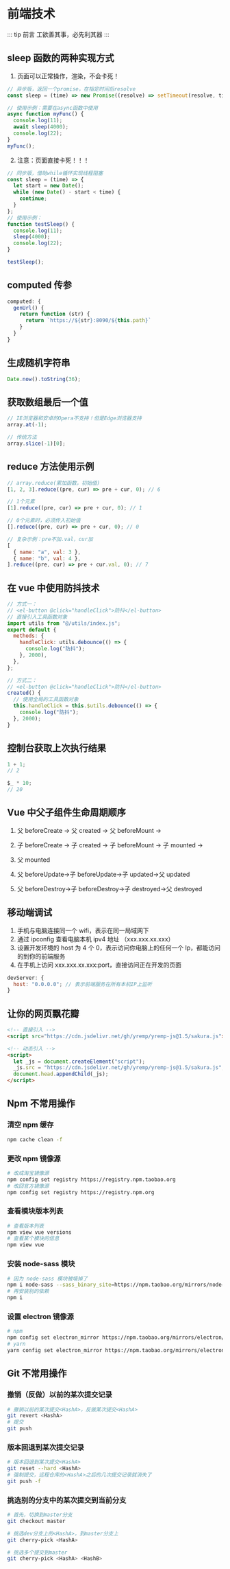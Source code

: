 # 前端技术

::: tip 前言
工欲善其事，必先利其器
:::

## sleep 函数的两种实现方式

1. 页面可以正常操作，渲染，不会卡死！

```js
// 异步版，返回一个promise，在指定时间后resolve
const sleep = (time) => new Promise((resolve) => setTimeout(resolve, time));

// 使用示例：需要在async函数中使用
async function myFunc() {
  console.log(11);
  await sleep(4000);
  console.log(22);
}
myFunc();
```

2. 注意：页面直接卡死！！！

```js
// 同步版，借助while循环实现线程阻塞
const sleep = (time) => {
  let start = new Date();
  while (new Date() - start < time) {
    continue;
  }
};
// 使用示例：
function testSleep() {
  console.log(11);
  sleep(4000);
  console.log(22);
}

testSleep();
```

## computed 传参

```javascript
computed: {
  genUrl() {
    return function (str) {
      return `https://${str}:8090/${this.path}`
    }
  }
}
```

## 生成随机字符串

```javascript
Date.now().toString(36);
```

## 获取数组最后一个值

```javascript
// IE浏览器和安卓的Opera不支持！但是Edge浏览器支持
array.at(-1);

// 传统方法
array.slice(-1)[0];
```

## reduce 方法使用示例

```javascript
// array.reduce(累加函数，初始值)
[1, 2, 3].reduce((pre, cur) => pre + cur, 0); // 6

// 1个元素
[1].reduce((pre, cur) => pre + cur, 0); // 1

// 0个元素时，必须传入初始值
[].reduce((pre, cur) => pre + cur, 0); // 0

// 复杂示例：pre不加.val，cur加
[
  { name: "a", val: 3 },
  { name: "b", val: 4 },
].reduce((pre, cur) => pre + cur.val, 0); // 7
```

## 在 vue 中使用防抖技术

```javascript
// 方式一：
// <el-button @click="handleClick">防抖</el-button>
// 直接引入工具函数对象
import utils from "@/utils/index.js";
export default {
  methods: {
    handleClick: utils.debounce(() => {
      console.log("防抖");
    }, 2000),
  },
};
```

```javascript
// 方式二：
// <el-button @click="handleClick">防抖</el-button>
created() {
  // 使用全局的工具函数对象
  this.handleClick = this.$utils.debounce(() => {
    console.log("防抖");
  }, 2000);
}
```

## 控制台获取上次执行结果

```javascript
1 + 1;
// 2

$_ * 10;
// 20
```

## Vue 中父子组件生命周期顺序

1. 父 beforeCreate -> 父 created -> 父 beforeMount ->
2. 子 beforeCreate -> 子 created -> 子 beforeMount -> 子 mounted ->
3. 父 mounted

4. 父 beforeUpdate->子 beforeUpdate->子 updated->父 updated

5. 父 beforeDestroy->子 beforeDestroy->子 destroyed->父 destroyed

## 移动端调试

1. 手机与电脑连接同一个 wifi，表示在同一局域网下
2. 通过 ipconfig 查看电脑本机 ipv4 地址 （xxx.xxx.xx.xxx）
3. 设置开发环境的 host 为 4 个 0，表示访问你电脑上的任何一个 Ip，都能访问的到你的前端服务
4. 在手机上访问 xxx.xxx.xx.xxx:port，直接访问正在开发的页面

```javascript
devServer: {
  host: "0.0.0.0"; // 表示前端服务在所有本机IP上监听
}
```

## 让你的网页飘花瓣

```html
<!-- 直接引入 -->
<script src="https://cdn.jsdelivr.net/gh/yremp/yremp-js@1.5/sakura.js"></script>

<!-- 动态引入 -->
<script>
  let _js = document.createElement("script");
  _js.src = "https://cdn.jsdelivr.net/gh/yremp/yremp-js@1.5/sakura.js";
  document.head.appendChild(_js);
</script>
```

## Npm 不常用操作

### 清空 npm 缓存

```sh
npm cache clean -f
```

### 更改 npm 镜像源

```bash
# 改成淘宝镜像源
npm config set registry https://registry.npm.taobao.org
# 改回官方镜像源
npm config set registry https://registry.npm.org
```

### 查看模块版本列表

```bash
# 查看版本列表
npm view vue versions
# 查看某个模块的信息
npm view vue
```

### 安装 node-sass 模块

```bash
# 因为 node-sass 模块被墙掉了
npm i node-sass --sass_binary_site=https://npm.taobao.org/mirrors/node-sass/
# 再安装别的依赖
npm i
```

### 设置 electron 镜像源

```bash
# npm
npm config set electron_mirror https://npm.taobao.org/mirrors/electron/
# yarn
yarn config set electron_mirror https://npm.taobao.org/mirrors/electron/
```

## Git 不常用操作

### 撤销（反做）以前的某次提交记录

```bash
# 撤销以前的某次提交<HashA>，反做某次提交<HashA>
git revert <HashA>
# 提交
git push
```

### 版本回退到某次提交记录

```bash
# 版本回退到某次提交<HashA>
git reset --hard <HashA>
# 强制提交，远程仓库的<HashA>之后的几次提交记录就消失了
git push -f
```

### 挑选别的分支中的某次提交到当前分支

```bash
# 首先，切换到master分支
git checkout master

# 挑选dev分支上的<HashA>，到master分支上
git cherry-pick <HashA>

# 挑选多个提交到master
git cherry-pick <HashA> <HashB>
```
